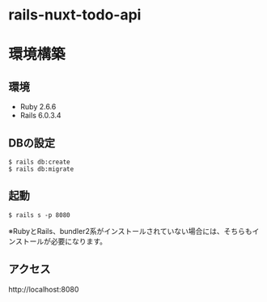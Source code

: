 # rails-nuxt-todo-api

# 環境構築

## 環境

- Ruby 2.6.6
- Rails 6.0.3.4

## DBの設定

```
$ rails db:create
$ rails db:migrate
```

## 起動

```
$ rails s -p 8080
```

※RubyとRails、bundler2系がインストールされていない場合には、そちらもインストールが必要になります。

## アクセス

http://localhost:8080
